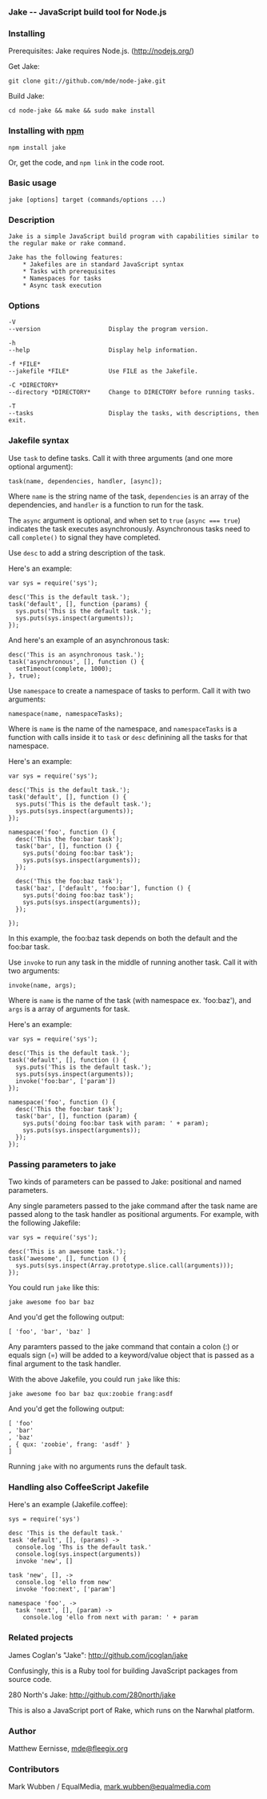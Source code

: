 ### Jake -- JavaScript build tool for Node.js

### Installing

Prerequisites: Jake requires Node.js. (<http://nodejs.org/>)

Get Jake:

    git clone git://github.com/mde/node-jake.git

Build Jake:

    cd node-jake && make && sudo make install

### Installing with [npm](http://npmjs.org/)

    npm install jake

Or, get the code, and `npm link` in the code root.

### Basic usage

    jake [options] target (commands/options ...)

### Description

    Jake is a simple JavaScript build program with capabilities similar to the regular make or rake command.

    Jake has the following features:
        * Jakefiles are in standard JavaScript syntax
        * Tasks with prerequisites
        * Namespaces for tasks
        * Async task execution

### Options

    -V
    --version                   Display the program version.

    -h
    --help                      Display help information.

    -f *FILE*
    --jakefile *FILE*           Use FILE as the Jakefile.

    -C *DIRECTORY*
    --directory *DIRECTORY*     Change to DIRECTORY before running tasks.

    -T
    --tasks                     Display the tasks, with descriptions, then exit.

### Jakefile syntax


Use `task` to define tasks. Call it with three arguments (and one more optional argument):

    task(name, dependencies, handler, [async]);

Where `name` is the string name of the task, `dependencies` is an array of the dependencies, and `handler` is a function to run for the task.

The `async` argument is optional, and when set to `true` (`async === true`) indicates the task executes asynchronously. Asynchronous tasks need to call `complete()` to signal they have completed.


Use `desc` to add a string description of the task.

Here's an example:

    var sys = require('sys');

    desc('This is the default task.');
    task('default', [], function (params) {
      sys.puts('This is the default task.');
      sys.puts(sys.inspect(arguments));
    });

And here's an example of an asynchronous task:

    desc('This is an asynchronous task.');
    task('asynchronous', [], function () {
      setTimeout(complete, 1000);
    }, true);

Use `namespace` to create a namespace of tasks to perform. Call it with two arguments:

    namespace(name, namespaceTasks);

Where is `name` is the name of the namespace, and `namespaceTasks` is a function with calls inside it to `task` or `desc` definining all the tasks for that namespace.

Here's an example:

    var sys = require('sys');

    desc('This is the default task.');
    task('default', [], function () {
      sys.puts('This is the default task.');
      sys.puts(sys.inspect(arguments));
    });

    namespace('foo', function () {
      desc('This the foo:bar task');
      task('bar', [], function () {
        sys.puts('doing foo:bar task');
        sys.puts(sys.inspect(arguments));
      });

      desc('This the foo:baz task');
      task('baz', ['default', 'foo:bar'], function () {
        sys.puts('doing foo:baz task');
        sys.puts(sys.inspect(arguments));
      });

    });

In this example, the foo:baz task depends on both the default and the foo:bar task.


Use `invoke` to run any task in the middle of running another task. Call it with two arguments:

    invoke(name, args);

Where is `name` is the name of the task (with namespace ex. 'foo:baz'), and `args` is a array of arguments for task.

Here's an example:

    var sys = require('sys');

    desc('This is the default task.');
    task('default', [], function () {
      sys.puts('This is the default task.');
      sys.puts(sys.inspect(arguments));
      invoke('foo:bar', ['param'])
    });

    namespace('foo', function () {
      desc('This the foo:bar task');
      task('bar', [], function (param) {
        sys.puts('doing foo:bar task with param: ' + param);
        sys.puts(sys.inspect(arguments));
      });
    });


### Passing parameters to jake

Two kinds of parameters can be passed to Jake: positional and named parameters.

Any single parameters passed to the jake command after the task name are passed along to the task handler as positional arguments. For example, with the following Jakefile:

    var sys = require('sys');

    desc('This is an awesome task.');
    task('awesome', [], function () {
      sys.puts(sys.inspect(Array.prototype.slice.call(arguments)));
    });

You could run `jake` like this:

    jake awesome foo bar baz

And you'd get the following output:

    [ 'foo', 'bar', 'baz' ]

Any paramters passed to the jake command that contain a colon (:) or equals sign (=) will be added to a keyword/value object that is passed as a final argument to the task handler.

With the above Jakefile, you could run `jake` like this:

    jake awesome foo bar baz qux:zoobie frang:asdf

And you'd get the following output:

    [ 'foo'
    , 'bar'
    , 'baz'
    , { qux: 'zoobie', frang: 'asdf' }
    ]

Running `jake` with no arguments runs the default task.

### Handling also CoffeeScript Jakefile

Here's an example (Jakefile.coffee):

    sys = require('sys')

    desc 'This is the default task.'
    task 'default', [], (params) ->
      console.log 'Ths is the default task.'
      console.log(sys.inspect(arguments))
      invoke 'new', []

    task 'new', [], ->
      console.log 'ello from new'
      invoke 'foo:next', ['param']

    namespace 'foo', ->
      task 'next', [], (param) ->
        console.log 'ello from next with param: ' + param


### Related projects

James Coglan's "Jake": <http://github.com/jcoglan/jake>

Confusingly, this is a Ruby tool for building JavaScript packages from source code.

280 North's Jake: <http://github.com/280north/jake>

This is also a JavaScript port of Rake, which runs on the Narwhal platform.

### Author

Matthew Eernisse, mde@fleegix.org

### Contributors

Mark Wubben / EqualMedia, mark.wubben@equalmedia.com

